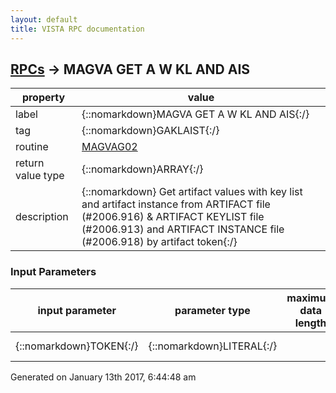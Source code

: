 ```yaml
---
layout: default
title: VISTA RPC documentation
---
```




## [RPCs](TableOfContent.md) &#8594; MAGVA GET A W KL AND AIS 

 property | value 
--- | --- 
 label | {::nomarkdown}MAGVA GET A W KL AND AIS{:/}
 tag | {::nomarkdown}GAKLAIST{:/}
 routine | [MAGVAG02](http://code.osehra.org/dox/Routine_MAGVAG02_source.html)
 return value type | {::nomarkdown}ARRAY{:/}
 description | {::nomarkdown} Get artifact values with key list and artifact instance from ARTIFACT file (#2006.916) & ARTIFACT KEYLIST file (#2006.913) and ARTIFACT INSTANCE file (#2006.918) by artifact token{:/}

### Input Parameters

| input parameter | parameter type | maximum data length | required | description | 
| --- | --- | --- | --- | --- | 
| {::nomarkdown}TOKEN{:/} | {::nomarkdown}LITERAL{:/} |  | {::nomarkdown}true{:/} | {::nomarkdown}TOKEN = Artifact token{:/} | 




 Generated on January 13th 2017, 6:44:48 am